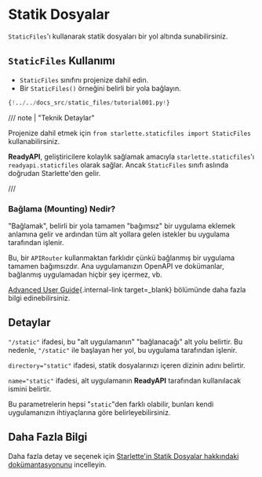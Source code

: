 # Statik Dosyalar

`StaticFiles`'ı kullanarak statik dosyaları bir yol altında sunabilirsiniz.

## `StaticFiles` Kullanımı

* `StaticFiles` sınıfını projenize dahil edin.
* Bir `StaticFiles()` örneğini belirli bir yola bağlayın.

```Python hl_lines="2  6"
{!../../docs_src/static_files/tutorial001.py!}
```

/// note | "Teknik Detaylar"

Projenize dahil etmek için `from starlette.staticfiles import StaticFiles` kullanabilirsiniz.

**ReadyAPI**, geliştiricilere kolaylık sağlamak amacıyla `starlette.staticfiles`'ı `readyapi.staticfiles` olarak sağlar. Ancak `StaticFiles` sınıfı aslında doğrudan Starlette'den gelir.

///

### Bağlama (Mounting) Nedir?

"Bağlamak", belirli bir yola tamamen "bağımsız" bir uygulama eklemek anlamına gelir ve ardından tüm alt yollara gelen istekler bu uygulama tarafından işlenir.

Bu, bir `APIRouter` kullanmaktan farklıdır çünkü bağlanmış bir uygulama tamamen bağımsızdır. Ana uygulamanızın OpenAPI ve dokümanlar, bağlanmış uygulamadan hiçbir şey içermez, vb.

[Advanced User Guide](../advanced/index.md){.internal-link target=_blank} bölümünde daha fazla bilgi edinebilirsiniz.

## Detaylar

`"/static"` ifadesi, bu "alt uygulamanın" "bağlanacağı" alt yolu belirtir. Bu nedenle, `"/static"` ile başlayan her yol, bu uygulama tarafından işlenir.

`directory="static"` ifadesi, statik dosyalarınızı içeren dizinin adını belirtir.

`name="static"` ifadesi, alt uygulamanın **ReadyAPI** tarafından kullanılacak ismini belirtir.

Bu parametrelerin hepsi "`static`"den farklı olabilir, bunları kendi uygulamanızın ihtiyaçlarına göre belirleyebilirsiniz.

## Daha Fazla Bilgi

Daha fazla detay ve seçenek için <a href="https://www.starlette.io/staticfiles/" class="external-link" target="_blank">Starlette'in Statik Dosyalar hakkındaki dokümantasyonunu</a> incelleyin.
